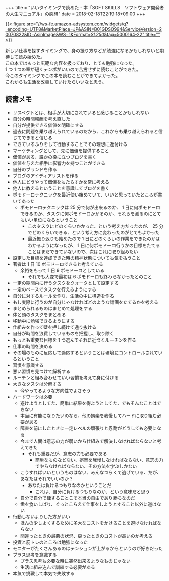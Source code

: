+++
title = "いいタイミングで読めた - 本「SOFT SKILLS　ソフトウェア開発者の人生マニュアル」の感想"
date = 2018-02-18T22:19:18+09:00
+++

[{{< figure src="//ws-fe.amazon-adsystem.com/widgets/q?_encoding=UTF8&MarketPlace=JP&ASIN=B01GDS0994&ServiceVersion=20070822&ID=AsinImage&WS=1&Format=_SL250_&tag=5000164-22" title="" >}}](https://www.amazon.co.jp/gp/product/B01GDS0994/ref=as_li_tl?ie=UTF8&camp=247&creative=1211&creativeASIN=B01GDS0994&linkCode=as2&tag=5000164-22&linkId=02060feef5c31cf470375d013c0e835d)

新しい仕事を探すタイミングで、身の振り方などが勉強になるかもしれないと期待して読み始めた。  
この本ではもっと広範な内容を扱っており、とても勉強になった。  
1 つ 1 つの章が短くテンポがいいので苦労せずに読むことができた。  
今このタイミングでこの本を読むことができてよかった。  
これからも生活を改善していけたらいいなと思う。

## 読書メモ

- リスペクトとは、相手が大切にされていると感じることかもしれない
- 自分の時間報酬を考え直した
- 自分が提供できる価値を明確にする
- 過去に問題を乗り越えられているのだから、これからも乗り越えられると信じてできると信じる
- できているふりをして行動することでその理想に近付ける
- マーケティングとして、先に価値を提供すること
- 価値がある、誰かの役に立つブログを書く
- 価値を与えた相手に影響力を持つことができる
- 自分のブランドを作る
- ブログのアイディアリストを作る
- 他人にどうやって価値をもたらすかを常に考える
- 他人に教えるということを意識してブログを書く
- ポモドーロテクニックを最近使い始めていて、いいと思っていたところが書いてあった
    - ポモドーロテクニックは 25 分で何が出来るのか、 1 日に何ポモドーロできるのか、タスクに何ポモドーロかかるのか、それらを測るのにとてもいい単位になるということ
        - このタスクにどのくらいかかった、という考え方だったのが、 25 分でどのくらいできる、という考え方に変わったのがとてもよかった
        - 最近振り返りも始めたので 1 日にどのくらいの作業をできたのかはわかるようになったが、 1 日に何ポモドーロ行うかの目標をたてることはまだできていないので、次はこれに取り組みたい
- 設定した目標を達成できた時の精神状態についても気を払うこと
- 著者は 1 日 10 ポモドーロできると考えている
    - 余裕をもって 1 日 9 ポモドーロとしている
        - それでも大変で最初は 6 ポモドーロも終わらなかったとのこと
- 一定の期間内に行うタスクをクォータとして設定する
- 一定のペースでタスクを行えるようにする
- 自分に対するルールを作り、生活の中に構造を作る
- もし実際に行うのが自分じゃなければどのような計画をたてるかを考える
- まとめられるものはまとめて処理をする
- 体と頭のタスクをまとめる
- 移動中に勉強できるようにする
- 仕組みを作って壁を押し続けて通り抜ける
- 自分が時間を浪費しているものを把握し、取り除く
- もっとも重要な目標を 1 つ選んでそれに近づくルーチンを作る
- 仕事の時間を決める
- その場のものに反応して適応するということは環境にコントロールされているということ
- 習慣を意識する
- 悪い習慣を見つけて解析する
- ルーチンと組み合わせていい習慣を考えて身に付ける
- 大きなタスクは分解する
    - 今やってるような方向性でよさそう
- ハードワークは必要
    - 避けようとしてた、簡単に結果を得ようとしてた、でもそんなことはできない
    - 本当に有能になりたいのなら、他の娯楽を我慢してハードに取り組む必要がある
    - 障害を前にしたときに一定レベルの頑張りと忍耐がどうしても必要になる
    - 今まで人間は意志の力が弱いから仕組みで解決しなければならないと考えてきた
        - それも重要だが、意志の力も必要である
            - 簡単なものなどない、娯楽を我慢しなければならない、意志の力でやらなければならない、その方法を学ぶしかない
    - こうすればいいというものはない、みんなつらくて逃げている、だが、あなたはそれでいいのか？
        - あなたは負けるつもりなのかということだ
            - これは、自分に負けるつもりなのか、という意味だと思う
    - 自分で自分で律することこそ本当の自由であり勝ちなのだ
    - 歯を食いしばり、ぐっとこらえて仕事をしようとすること以外に道はない
- 行動しないよりした方がいい
    - ほんの少しよくするために多大なコストをかけることを避けなければならない
    - 間違ったときの最悪の状況、戻ったときのコストが高いのか考える
- 投資と筋トレのところは勉強になった
- モニターがたくさんあるのはテンションが上がるからというのが好きだった
- プラス思考を意識する
    - プラス思考も必要な時に突然出来るようなものじゃない
    - 生活に組み込んで訓練する必要がある
- 本気で挑戦して本気で失敗する
